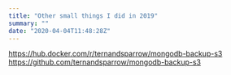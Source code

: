 ```yaml
---
title: "Other small things I did in 2019"
summary: ""
date: "2020-04-04T11:48:28Z"
---
```


https://hub.docker.com/r/ternandsparrow/mongodb-backup-s3
https://github.com/ternandsparrow/mongodb-backup-s3
